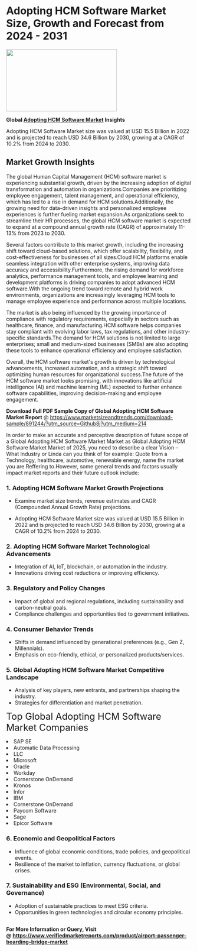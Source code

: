 <H1>Adopting HCM Software Market Size, Growth and Forecast from 2024 - 2031</H1><img class="aligncenter size-medium wp-image-584254" src="https://thirdeyenews.in/wp-content/uploads/2024/09/Global-Market-Research-300x168.jpeg" alt="" width="300" height="168" /><p><strong>Global&nbsp;<a href="https://www.marketsizeandtrends.com/download-sample/891244/?utm_source=Github8j?utm_medium=214">Adopting HCM Software Market</a> Insights</strong></p><p>Adopting HCM Software Market size was valued at USD 15.5 Billion in 2022 and is projected to reach USD 34.6 Billion by 2030, growing at a CAGR of 10.2% from 2024 to 2030.</p><p><h2>Market Growth Insights</h2> <p>The global Human Capital Management (HCM) software market is experiencing substantial growth, driven by the increasing adoption of digital transformation and automation in organizations.Companies are prioritizing employee engagement, talent management, and operational efficiency, which has led to a rise in demand for HCM solutions.Additionally, the growing need for data-driven insights and personalized employee experiences is further fueling market expansion.As organizations seek to streamline their HR processes, the global HCM software market is expected to expand at a compound annual growth rate (CAGR) of approximately 11-13% from 2023 to 2030.</p> <p>Several factors contribute to this market growth, including the increasing shift toward cloud-based solutions, which offer scalability, flexibility, and cost-effectiveness for businesses of all sizes.Cloud HCM platforms enable seamless integration with other enterprise systems, improving data accuracy and accessibility.Furthermore, the rising demand for workforce analytics, performance management tools, and employee learning and development platforms is driving companies to adopt advanced HCM software.With the ongoing trend toward remote and hybrid work environments, organizations are increasingly leveraging HCM tools to manage employee experience and performance across multiple locations.</p> <p>The market is also being influenced by the growing importance of compliance with regulatory requirements, especially in sectors such as healthcare, finance, and manufacturing.HCM software helps companies stay compliant with evolving labor laws, tax regulations, and other industry-specific standards.The demand for HCM solutions is not limited to large enterprises; small and medium-sized businesses (SMBs) are also adopting these tools to enhance operational efficiency and employee satisfaction.</p> <p>Overall, the HCM software market's growth is driven by technological advancements, increased automation, and a strategic shift toward optimizing human resources for organizational success.The future of the HCM software market looks promising, with innovations like artificial intelligence (AI) and machine learning (ML) expected to further enhance software capabilities, improving decision-making and employee engagement.</p> <p><span class=""><strong>Download Full PDF Sample Copy of Global Adopting HCM Software Market Report</strong> @ <a href="https://www.marketsizeandtrends.com/download-sample/891244/?utm_source=Github8j?utm_medium=214" target="_blank">https://www.marketsizeandtrends.com/download-sample/891244/?utm_source=Github8j?utm_medium=214</a></span></p><p>In order to make an accurate and perceptive description of future scope of a Global&nbsp;Adopting HCM Software Market Market as Global&nbsp;Adopting HCM Software Market Market of 2025, you need to describe a clear Vision &ndash; What Industry or Linda can you think of for example: Quote from a Technology, healthcare, automotive, renewable energy, name the market you are Reffering to.However, some general trends and factors usually impact market reports and their future outlook include:</p><h3>1.&nbsp;<strong>Adopting HCM Software Market Growth Projections</strong></h3><ul><li>Examine market size trends, revenue estimates and CAGR (Compounded Annual Growth Rate) projections.</li><li><p>Adopting HCM Software Market size was valued at USD 15.5 Billion in 2022 and is projected to reach USD 34.6 Billion by 2030, growing at a CAGR of 10.2% from 2024 to 2030.</p></li></ul><h3>2.&nbsp;<strong>Adopting HCM Software Market Technological Advancements</strong></h3><ul><li>Integration of AI, IoT, blockchain, or automation in the industry.</li><li>Innovations driving cost reductions or improving efficiency.</li></ul><h3>3.&nbsp;<strong>Regulatory and Policy Changes</strong></h3><ul><li>Impact of global and regional regulations, including sustainability and carbon-neutral goals.</li><li>Compliance challenges and opportunities tied to government initiatives.</li></ul><h3>4.&nbsp;<strong>Consumer Behavior Trends</strong></h3><ul><li>Shifts in demand influenced by generational preferences (e.g., Gen Z, Millennials).</li><li>Emphasis on eco-friendly, ethical, or personalized products/services.</li></ul><h3>5.&nbsp;<strong>Global Adopting HCM Software Market Competitive Landscape</strong></h3><ul><li>Analysis of key players, new entrants, and partnerships shaping the industry.</li><li>Strategies for differentiation and market penetration.</li></ul><p data-pm-slice="1 1 []"><span style="color: inherit; font-family: inherit; font-size: 25px;">Top Global Adopting HCM Software Market Companies</span></p><div class="" data-test-id=""><p><li>SAP SE</li><li> Automatic Data Processing</li><li> LLC</li><li> Microsoft</li><li> Oracle</li><li> Workday</li><li> Cornerstone OnDemand</li><li> Kronos</li><li> Infor</li><li> IBM</li><li> Cornerstone OnDemand</li><li> Paycom Software</li><li> Sage</li><li> Epicor Software</li></p></div><h3>6.&nbsp;<strong>Economic and Geopolitical Factors</strong></h3><ul><li>Influence of global economic conditions, trade policies, and geopolitical events.</li><li>Resilience of the market to inflation, currency fluctuations, or global crises.</li></ul><h3>7.&nbsp;<strong>Sustainability and ESG (Environmental, Social, and Governance)</strong></h3><ul><li>Adoption of sustainable practices to meet ESG criteria.</li><li>Opportunities in green technologies and circular economy principles.</li></ul><h2><strong style="font-size: 14px;">For More Information or Query, Visit @&nbsp;</strong><a style="background-color: #ffffff; font-size: 14px;" href="https://www.marketsizeandtrends.com/report/adopting-hcm-software-market-/" target="_blank">https://www.verifiedmarketreports.com/product/airport-passenger-boarding-bridge-market</a></h2>